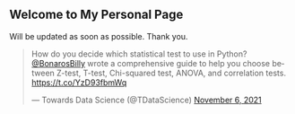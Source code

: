 ## Welcome to My Personal Page 

Will be updated as soon as possible. Thank you.
<blockquote class="twitter-tweet"><p lang="en" dir="ltr">How do you decide which statistical test to use in Python? <a href="https://twitter.com/BonarosBilly?ref_src=twsrc%5Etfw">@BonarosBilly</a> wrote a comprehensive guide to help you choose between Z-test, T-test, Chi-squared test, ANOVA, and correlation tests. <a href="https://t.co/YzD93fbmWq">https://t.co/YzD93fbmWq</a></p>&mdash; Towards Data Science (@TDataScience) <a href="https://twitter.com/TDataScience/status/1456976162845073412?ref_src=twsrc%5Etfw">November 6, 2021</a></blockquote> <script async src="https://platform.twitter.com/widgets.js" charset="utf-8"></script>
